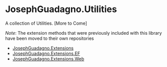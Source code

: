 # JosephGuadagno.Utilities
A collection of Utilities. [More to Come]

_Note_: The extension methods that were previously included with this library have been moved to their own repositories


* [JosephGuadagno.Extensions](https://github.com/jguadagno/JosephGuadagno.Extensions)
* [JosephGuadagno.Extensions.EF](https://github.com/jguadagno/JosephGuadagno.Extensions.EF)
* [JosephGuadagno.Extensions.Web](https://github.com/jguadagno/JosephGuadagno.Extensions.Web)